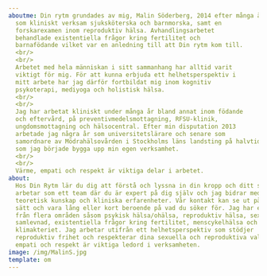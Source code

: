 ```yaml
---
aboutme: Din rytm grundades av mig, Malin Söderberg, 2014 efter många år
  som kliniskt verksam sjuksköterska och barnmorska, samt en
  forskarexamen inom reproduktiv hälsa. Avhandlingsarbetet
  behandlade existentiella frågor kring fertilitet och
  barnafödande vilket var en anledning till att Din rytm kom till.
  <br/>
  <br/>
  Arbetet med hela människan i sitt sammanhang har alltid varit
  viktigt för mig. För att kunna erbjuda ett helhetsperspektiv i
  mitt arbete har jag därför fortbildat mig inom kognitiv
  psykoterapi, mediyoga och holistisk hälsa.
  <br/>
  <br/>
  Jag har arbetat kliniskt under många år bland annat inom födande
  och eftervård, på preventivmedelsmottagning, RFSU-klinik,
  ungdomsmottagning och hälsocentral. Efter min disputation 2013
  arbetade jag några år som universitetslärare och senare som
  samordnare av Mödrahälsovården i Stockholms läns landsting på halvtid, samtidigt
  som jag började bygga upp min egen verksamhet.
  <br/>
  <br/>
  Värme, empati och respekt är viktiga delar i arbetet.
about:
  Hos Din Rytm lär du dig att förstå och lyssna in din kropp och ditt sinne. Vi
  arbetar som ett team där du är expert på dig själv och jag bidrar med
  teoretisk kunskap och kliniska erfarenheter. Vår kontakt kan se ut på olika
  sätt och vara lång eller kort beroende på vad du söker för. Jag har erfarenhet
  från flera områden såsom psykisk hälsa/ohälsa, reproduktiv hälsa, sex- och
  samlevnad, existentiella frågor kring fertilitet, menscykelhälsa och hälsa i
  klimakteriet. Jag arbetar utifrån ett helhetsperspektiv som stödjer
  reproduktiv frihet och respekterar dina sexuella och reproduktiva val. Värme,
  empati och respekt är viktiga ledord i verksamheten.
image: /img/MalinS.jpg
template: om
---
```

